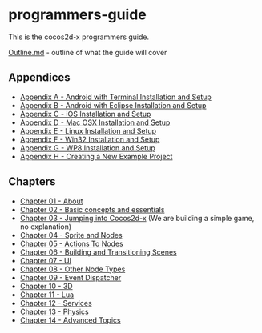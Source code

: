 programmers-guide
=================

This is the cocos2d-x programmers guide.

[Outline.md](https://github.com/chukong/programmers-guide/blob/master/outline.md) - outline of what the guide will cover

Appendices
--------
 - [Appendix A - Android with Terminal Installation and Setup](https://github.com/chukong/programmers-guide/blob/master/A.md)
 - [Appendix B - Android with Eclipse Installation and Setup](https://github.com/chukong/programmers-guide/blob/master/B.md)
 - [Appendix C - iOS Installation and Setup](https://github.com/chukong/programmers-guide/blob/master/C.md)
 - [Appendix D - Mac OSX Installation and Setup](https://github.com/chukong/programmers-guide/blob/master/D.md)
 - [Appendix E - Linux Installation and Setup](https://github.com/chukong/programmers-guide/blob/master/E.md)
 - [Appendix F - Win32 Installation and Setup](https://github.com/chukong/programmers-guide/blob/master/F.md)
 - [Appendix G - WP8 Installation and Setup](https://github.com/chukong/programmers-guide/blob/master/G.md)
 - [Appendix H - Creating a New Example Project](https://github.com/chukong/programmers-guide/blob/master/H.md)

Chapters
--------
 - [Chapter 01 - About](https://github.com/chukong/programmers-guide/blob/master/1.md)
 - [Chapter 02 - Basic concepts and essentials](https://github.com/chukong/programmers-guide/blob/master/2.md)
 - [Chapter 03 - Jumping into Cocos2d-x](https://github.com/chukong/programmers-guide/blob/master/3.md) (We are building a simple game, no explanation)
 - [Chapter 04 - Sprite and Nodes](https://github.com/chukong/programmers-guide/blob/master/4.md)
 - [Chapter 05 - Actions To Nodes](https://github.com/chukong/programmers-guide/blob/master/5.md)
 - [Chapter 06 - Building and Transitioning Scenes](https://github.com/chukong/programmers-guide/blob/master/6.md)
 - [Chapter 07 - UI](https://github.com/chukong/programmers-guide/blob/master/7.md)
 - [Chapter 08 - Other Node Types](https://github.com/chukong/programmers-guide/blob/master/8.md)
 - [Chapter 09 - Event Dispatcher](https://github.com/chukong/programmers-guide/blob/master/9.md)
 - [Chapter 10 - 3D](https://github.com/chukong/programmers-guide/blob/master/10.md)
 - [Chapter 11 - Lua](https://github.com/chukong/programmers-guide/blob/master/11.md)
 - [Chapter 12 - Services](https://github.com/chukong/programmers-guide/blob/master/12.md)
 - [Chapter 13 - Physics](https://github.com/chukong/programmers-guide/blob/master/13.md)
 - [Chapter 14 - Advanced Topics](https://github.com/chukong/programmers-guide/blob/master/14.md)
